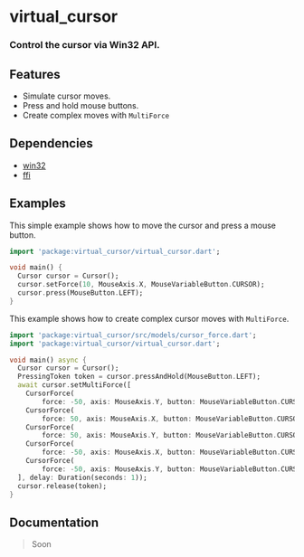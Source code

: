 # virtual_cursor
### Control the cursor via Win32 API.

## Features
- Simulate cursor moves.
- Press and hold mouse buttons.
- Create complex moves with ```MultiForce```

## Dependencies
- [win32](https://pub.dev/packages/win32)
- [ffi](https://pub.dev/packages/ffi)

## Examples
This simple example shows how to move the cursor and press a mouse button.
```dart
import 'package:virtual_cursor/virtual_cursor.dart';

void main() {
  Cursor cursor = Cursor();
  cursor.setForce(10, MouseAxis.X, MouseVariableButton.CURSOR);
  cursor.press(MouseButton.LEFT);
}
```
This example shows how to create complex cursor moves with ```MultiForce```.
```dart
import 'package:virtual_cursor/src/models/cursor_force.dart';
import 'package:virtual_cursor/virtual_cursor.dart';

void main() async {
  Cursor cursor = Cursor();
  PressingToken token = cursor.pressAndHold(MouseButton.LEFT);
  await cursor.setMultiForce([
    CursorForce(
        force: -50, axis: MouseAxis.Y, button: MouseVariableButton.CURSOR),
    CursorForce(
        force: 50, axis: MouseAxis.X, button: MouseVariableButton.CURSOR),
    CursorForce(
        force: 50, axis: MouseAxis.Y, button: MouseVariableButton.CURSOR),
    CursorForce(
        force: -50, axis: MouseAxis.X, button: MouseVariableButton.CURSOR),
    CursorForce(
        force: -50, axis: MouseAxis.Y, button: MouseVariableButton.CURSOR)
  ], delay: Duration(seconds: 1));
  cursor.release(token);
}
```
## Documentation
> Soon